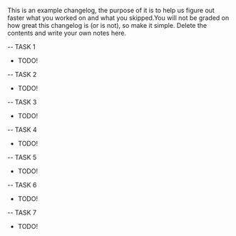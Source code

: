 This is an example changelog, the purpose of it is to help us figure out faster what you worked
on and what you skipped.You will not be graded on how great this changelog is (or is not),
so make it simple. Delete the contents and write your own notes here.


-- TASK 1
* TODO!

-- TASK 2
* TODO!

-- TASK 3
* TODO!

-- TASK 4
* TODO!

-- TASK 5
* TODO!

-- TASK 6
* TODO!

-- TASK 7
* TODO!
